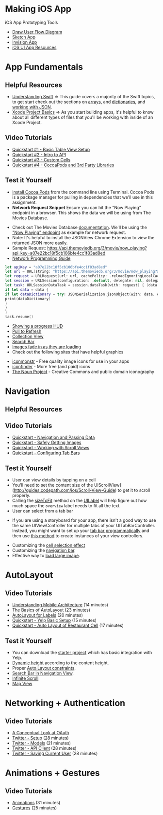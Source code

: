 # Making iOS App

iOS App Prototyping Tools
* [Draw User Flow Diagram](https://www.draw.io)
* [Sketch App](https://www.sketchapp.com)
* [Invision App](https://www.invisionapp.com)
* [iOS UI App Resources](https://www.sketchappsources.com/tag/ios.html)

# App Fundamentals

## Helpful Resources
* [Understanding Swift](http://guides.codepath.com/ios/Understanding-Swift) => This guide covers a majority of the Swift topics, to get start check out the sections on [arrays](http://guides.codepath.com/ios/Understanding-Swift#arrays), and [dictionaries](http://guides.codepath.com/ios/Understanding-Swift#dictionaries), and [working with JSON](http://guides.codepath.com/ios/Understanding-Swift#working-with-json).
* [Xcode Project Basics](http://guides.codepath.com/ios/Project-Basics) => As you start building apps, it's helpful to know about all different types of files that you'll be working with inside of an Xcode Project.

## Video Tutorials
* [Quickstart #1 - Basic Table View Setup](https://youtu.be/XvMcmNozy68?list=PLrT2tZ9JRrf742tAoln7wjPsCm8dmuYyv)
* [Quickstart #2 - Intro to API](https://youtu.be/6EpN_K2kIps?list=PLrT2tZ9JRrf742tAoln7wjPsCm8dmuYyv)
* [Quickstart #3 - Custom Cells](https://youtu.be/bzIksPK8ACA?list=PLrT2tZ9JRrf742tAoln7wjPsCm8dmuYyv)
* [Quickstart #4 - CocoaPods and 3rd Party Libraries](https://youtu.be/T8KbTOEhQC4?list=PLrT2tZ9JRrf742tAoln7wjPsCm8dmuYyv)

## Test it Yourself
* [Install Cocoa Pods](http://guides.codepath.com/ios/CocoaPods#installing-cocoapods) from the command line using Terminal. Cocoa Pods is a package manager for pulling in dependencies that we'll use in this assignment.
* **Network Request Snippet** Ensure you can hit the "Now Playing" endpoint in a browser. This shows the data we will be using from The Movies Database.
- Check out The Movies Database [documentation](https://developers.themoviedb.org/3/getting-started). We'll be using the ["Now Playing" endpoint](https://developers.themoviedb.org/3/movies/get-now-playing) as example for network request.
- Note: It's helpful to install the JSONView Chrome Extension to view the returned JSON more easily.
- Sample Request: https://api.themoviedb.org/3/movie/now_playing?api_key=a07e22bc18f5cb106bfe4cc1f83ad8ed
- [Network Programming Guide](http://guides.codepath.com/ios/Network-Programming)
```swift
let apiKey = "a07e22bc18f5cb106bfe4cc1f83ad8ed"
let url = URL(string: "https://api.themoviedb.org/3/movie/now_playing?api_key=\(apiKey)")!
let request = URLRequest(url: url, cachePolicy: .reloadIgnoringLocalCacheData, timeoutInterval: 10)
let session = URLSession(configuration: .default, delegate: nil, delegateQueue: OperationQueue.main)
let task: URLSessionDataTask = session.dataTask(with: request) { (data: Data?, response: URLResponse?, error: Error?) in
if let data = data {
if let dataDictionary = try! JSONSerialization.jsonObject(with: data, options: []) as? NSDictionary {
print(dataDictionary)
}
}
}
task.resume()
```
* [Showing a progress HUD](http://guides.codepath.com/ios/Showing-a-progress-HUD)
* [Pull to Refresh](https://guides.codepath.com/ios/Table-View-Guide#adding-pull-to-refresh)
* [Collection View](http://guides.codepath.com/ios/Collection-View-Guide)
* [Search Bar](http://guides.codepath.com/ios/Search-Bar-Guide)
* [Images fade in as they are loading](https://guides.codepath.com/ios/Working-with-UIImageView#fading-in-an-image-loaded-from-the-network)
* Check out the following sites that have helpful graphics
- [iconmonstr](http://iconmonstr.com/) - Free quality image icons for use in your apps
- [iconfinder](https://www.iconfinder.com/) - More free (and paid) icons
- [The Noun Project](http://thenounproject.com/) - Creative Commons and public domain iconography

# Navigation

## Helpful Resources


## Video Tutorials
* [Quickstart - Navigation and Passing Data](https://youtu.be/5YhyEwyzI-0?list=PLrT2tZ9JRrf4mZnCIDXI8sdSg2IxWoj3K)
* [Quickstart - Safely Getting Images](https://youtu.be/YDNhZKUuAmQ?list=PLrT2tZ9JRrf4mZnCIDXI8sdSg2IxWoj3K)
* [Quickstart - Working with Scroll Views](https://www.youtube.com/watch?v=t3WhxFTb2Kk?list=PLrT2tZ9JRrf4mZnCIDXI8sdSg2IxWoj3K&index=3)
* [Quickstart - Configuring Tab Bars](https://youtu.be/j_SanHW2t5A?list=PLrT2tZ9JRrf4mZnCIDXI8sdSg2IxWoj3K)

## Test it Yourself
* User can view details by tapping on a cell
* You'll need to set the content size of the UIScrollView](http://guides.codepath.com/ios/Scroll-View-Guide) to get it to scroll properly.
* Calling the [sizeToFit](https://developer.apple.com/library/prerelease/ios/documentation/UIKit/Reference/UIView_Class/index.html#//apple_ref/occ/instm/UIView/sizeToFit) method on the [UILabel](https://developer.apple.com/library/prerelease/ios/documentation/UIKit/Reference/UILabel_Class/index.html) will help figure out how much space the `overview` label needs to fit all the text.
* User can select from a tab bar
- If you are using a storyboard for your app, there isn't a good way to use the same UIViewController for multiple tabs of your UITabBarController. Instead, you might want to set up your [tab bar programmatically](http://guides.codepath.com/ios/Tab-Bar-Quickstart#programmatic-setup) and then use [this method](https://developer.apple.com/library/ios/documentation/UIKit/Reference/UIStoryboard_Class/#//apple_ref/occ/instm/UIStoryboard/instantiateViewControllerWithIdentifier:) to create instances of your view controllers.
* Customizing the [cell selection effect](http://guides.codepath.com/ios/Table-View-Guide#customizing-the-cell-selection-effect)
* Customizing the [navigation bar](http://guides.codepath.com/ios/Navigation-Controller#customizing-the-appearance-of-navigation-bar).
* Effective way to [load large image](https://guides.codepath.com/ios/Working-with-UIImageView#loading-a-low-resolution-image-followed-by-a-high-resolution-image).

# AutoLayout

## Video Tutorials
* [Understanding Mobile Architecture](http://courses.codepath.com/course_videos/ios_university/youtu/2prJ5dk4Nlo?title=Understanding+Mobile+Architecture) (14 minutes)
* [The Basics of AutoLayout](http://courses.codepath.com/course_videos/ios_university/youtu/xS48h1FcGAE?title=The+Basics+of+AutoLayout) (23 minutes)
* [AutoLayout for Labels](http://courses.codepath.com/course_videos/ios_university/youtu/XMHKgxqx-9k?title=AutoLayout+for+Labels) (20 minutes)
* [Quickstart - Yelp Basic Setup](http://courses.codepath.com/course_videos/ios_university/youtu/s0mET2vbpvE?title=Assignment+Quickstart+-+Yelp+Basic+Setup) (15 minutes)
* [Quickstart - Auto Layout of Restaurant Cell](http://courses.codepath.com/course_videos/ios_university/youtu/N6qkyMNTYAA?title=Assignment+Quickstart+-+Auto+Layout+of+Restaurant+Cell) (17 minutes)

## Test it Yourself
* You can download the [starter project](https://github.com/codepath/ios_yelp_swift) which has basic integration with Yelp.
* [Dynamic height](http://guides.codepath.com/ios/Table-View-Guide#variable-row-height) according to the content height.
* Proper [Auto Layout constraints](http://guides.codepath.com/ios/Auto-Layout-Basics).
* [Search Bar in Navigation View](http://guides.codepath.com/ios/Search-Bar-Guide#search-bar-in-navigation-view).
* [Infinite Scroll](http://guides.codepath.com/ios/Table-View-Guide#adding-infinite-scroll)
* [Map View](https://guides.codepath.com/ios/Maps)

# Networking + Authentication

## Video Tutorials
* [A Conceptual Look at OAuth](http://courses.codepath.com/course_videos/ios_university/youtu/tFYrq3d54Dc?title=A+Conceptual+Look+at+OAuth)
* [Twitter - Setup](https://youtu.be/4VQQTLybods?list=PLrT2tZ9JRrf7W4hoXt0cWHcvLRfvQlCKl) (28 minutes) 
* [Twitter - Models](https://youtu.be/LpJchnjdMwQ?list=PLrT2tZ9JRrf7W4hoXt0cWHcvLRfvQlCKl) (21 minutes)
* [Twitter - API Client](https://youtu.be/Do0FnfJDY6E?list=PLrT2tZ9JRrf7W4hoXt0cWHcvLRfvQlCKl) (28 minutes)
* [Twitter - Saving Current User](https://youtu.be/mjnz4sGe3Ps?list=PLrT2tZ9JRrf7W4hoXt0cWHcvLRfvQlCKl) (28 minutes)

# Animations + Gestures

## Video Tutorials
* [Animations](http://courses.codepath.com/course_videos/ios_university/youtu/ojVrgo9aQ94?title=Animations) (31 minutes)
* [Gestures](http://courses.codepath.com/course_videos/ios_university/youtu/SSwkKFrdw2A?title=Gestures) (25 minutes)
